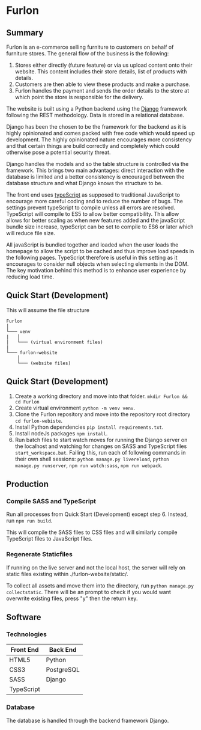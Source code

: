# Furlon

## Summary
Furlon is an e-commerce selling furniture to customers on behalf of furniture stores.
The general flow of the business is the following:
1. Stores either directly (future feature) or via us upload content onto their website. This content includes their store details, list of products with details.
2. Customers are then able to view these products and make a purchase.
3. Furlon handles the payment and sends the order details to the store at which point the store is responsible for the delivery.

The website is built using a Python backend using the [Django](https://www.djangoproject.com/) framework following the REST methodology. Data is stored in a relational database.

Django has been the chosen to be the framework for the backend as it is highly opinionated and comes packed with free code which would speed up development. The highly opinionated nature encourages more consistency and that certain things are build correctly and completely which could otherwise pose a potential security threat.

Django handles the models and so the table structure is controlled via the framework. This brings two main advantages: direct interaction with the database is limited and a better consistency is encouraged between the database structure and what Django knows the structure to be.

The front end uses [typeScript](https://www.typescriptlang.org/) as supposed to traditional JavaScript to encourage more careful coding and to reduce the number of bugs. The settings prevent typeScript to compile unless all errors are resolved. TypeScript will compile to ES5 to allow better compatibility. This allow allows for better scaling as when new features added and the javaScript bundle size increase, typeScript can be set to compile to ES6 or later which will reduce file size.

All javaScript is bundled together and loaded when the user loads the homepage to allow the script to be cached and thus improve load speeds in the following pages. TypeScript therefore is useful in this setting as it encourages to consider null objects when selecting elements in the DOM. The key motivation behind this method is to enhance user experience by reducing load time.

## Quick Start (Development)
This will assume the file structure

```
Furlon
│
└─── venv
|   │   
│   └─── (virtual environment files)
|
└─── furlon-website
    │
    └─── (website files)
```
## Quick Start (Development)
1. Create a working directory and move into that folder. `mkdir Furlon && cd Furlon`
2. Create virtual environment `python -m venv venv`.
3. Clone the Furlon repository and move into the repository root directory `cd furlon-webiste`.
4. Install Python dependencies `pip install requirements.txt`.
5. Install nodeJs packages `npm install`.
6. Run batch files to start watch moves for running the Django server on the localhost and watching for changes on SASS and TypeScript files `start_workspace.bat`.  Failing this, run each of following commands in their own shell sessions: `python manage.py livereload`, `python manage.py runserver`, `npm run watch:sass`, `npm run webpack`.

## Production
### Compile SASS and TypeScript
Run all processes from Quick Start (Development) except step 6. Instead, run `npm run build`. 

This will compile the SASS files to CSS files and will similarly compile TypeScript files to JavaScript files.

### Regenerate Staticfiles
If running on the live server and not the local host, the server will rely on static files existing within ./furlon-website/static/.

To collect all assets and move them into the directory, run `python manage.py collectstatic`. There will be an prompt to check if you would want overwrite existing files, press "y" then the return key.

## Software
### Technologies
| Front End | Back End |
| -------- | ---------|
| HTML5 | Python |
| CSS3 | PostgreSQL |
| SASS | Django |
| TypeScript | |

### Database
The database is handled through the backend framework Django.